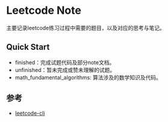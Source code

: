 # Leetcode Note

主要记录leetcode练习过程中需要的题目，以及对应的思考与笔记。
## Quick Start
- finished：完成试题代码及部分note文档。
- unfinished：暂未完成或赞未理解的试题。
- math_fundamental_algorithms: 算法涉及的数学知识及代码。

## 参考
- [leetcode-cli]( https://github.com/skygragon/leetcode-cli) 

